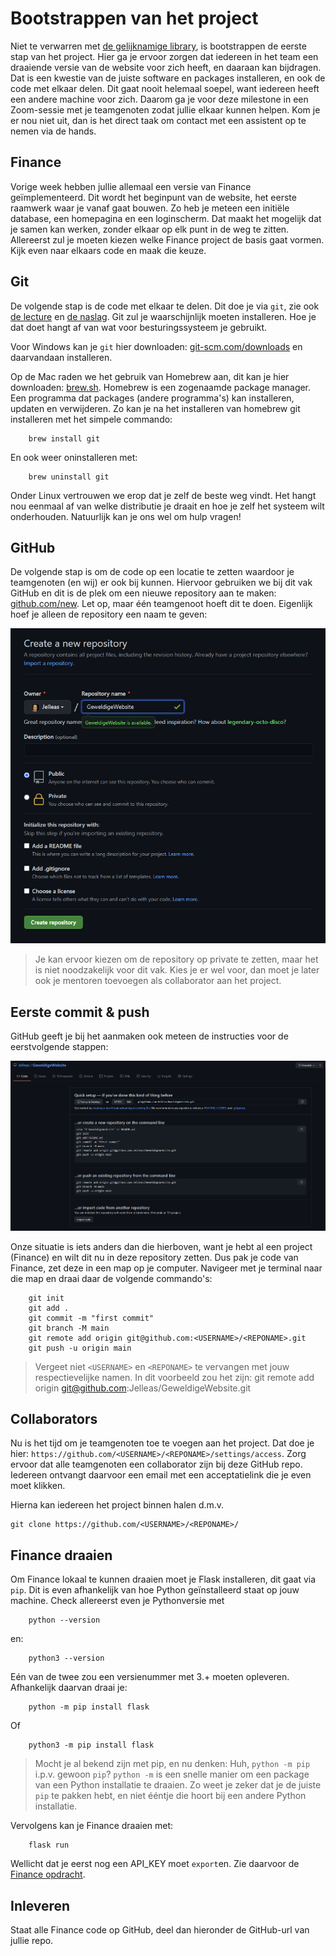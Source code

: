 # Bootstrappen van het project

Niet te verwarren met [de gelijknamige library](https://getbootstrap.com/), is bootstrappen de eerste stap van het project. Hier ga je ervoor zorgen dat iedereen in het team een draaiende versie van de website voor zich heeft, en daaraan kan bijdragen. Dat is een kwestie van de juiste software en packages installeren, en ook de code met elkaar delen. Dit gaat nooit helemaal soepel, want iedereen heeft een andere machine voor zich. Daarom ga je voor deze milestone in een Zoom-sessie met je teamgenoten zodat jullie elkaar kunnen helpen. Kom je er nou niet uit, dan is het direct taak om contact met een assistent op te nemen via de hands.


## Finance

Vorige week hebben jullie allemaal een versie van Finance geïmplementeerd. Dit wordt het beginpunt van de website, het eerste raamwerk waar je vanaf gaat bouwen. Zo heb je meteen een initiële database, een homepagina en een loginscherm. Dat maakt het mogelijk dat je samen kan werken, zonder elkaar op elk punt in de weg te zitten. Allereerst zul je moeten kiezen welke Finance project de basis gaat vormen. Kijk even naar elkaars code en maak die keuze.


## Git

De volgende stap is de code met elkaar te delen. Dit doe je via `git`, zie ook [de lecture](/lectures/git) en [de naslag](/naslag/git). Git zul je waarschijnlijk moeten installeren. Hoe je dat doet hangt af van wat voor besturingssysteem je gebruikt. 

Voor Windows kan je `git` hier downloaden: [git-scm.com/downloads](https://git-scm.com/downloads) en daarvandaan installeren. 

Op de Mac raden we het gebruik van Homebrew aan, dit kan je hier downloaden: [brew.sh](https://brew.sh/). Homebrew is een zogenaamde package manager. Een programma dat packages (andere programma's) kan installeren, updaten en verwijderen. Zo kan je na het installeren van homebrew git installeren met het simpele commando:

        brew install git

En ook weer oninstalleren met:

        brew uninstall git

Onder Linux vertrouwen we erop dat je zelf de beste weg vindt. Het hangt nou eenmaal af van welke distributie je draait en hoe je zelf het systeem wilt onderhouden. Natuurlijk kan je ons wel om hulp vragen!


## GitHub

De volgende stap is om de code op een locatie te zetten waardoor je teamgenoten (en wij) er ook bij kunnen. Hiervoor gebruiken we bij dit vak GitHub en dit is de plek om een nieuwe repository aan te maken: [github.com/new](https://github.com/new). Let op, maar één teamgenoot hoeft dit te doen. Eigenlijk hoef je alleen de repository een naam te geven:

![new repo](githubnew.png)

> Je kan ervoor kiezen om de repository op private te zetten, maar het is niet noodzakelijk voor dit vak. Kies je er wel voor, dan moet je later ook je mentoren toevoegen als collaborator aan het project.


## Eerste commit & push

GitHub geeft je bij het aanmaken ook meteen de instructies voor de eerstvolgende stappen:

![eerste push](firstpush.png)

Onze situatie is iets anders dan die hierboven, want je hebt al een project (Finance) en wilt dit nu in deze repository zetten. Dus pak je code van Finance, zet deze in een map op je computer. Navigeer met je terminal naar die map en draai daar de volgende commando's:

        git init
        git add .
        git commit -m "first commit"
        git branch -M main
        git remote add origin git@github.com:<USERNAME>/<REPONAME>.git
        git push -u origin main

> Vergeet niet `<USERNAME>` en `<REPONAME>` te vervangen met jouw respectievelijke namen. In dit voorbeeld zou het zijn: git remote add origin git@github.com:Jelleas/GeweldigeWebsite.git


## Collaborators

Nu is het tijd om je teamgenoten toe te voegen aan het project. Dat doe je hier: `https://github.com/<USERNAME>/<REPONAME>/settings/access`. Zorg ervoor dat alle teamgenoten een collaborator zijn bij deze GitHub repo. Iedereen ontvangt daarvoor een email met een acceptatielink die je even moet klikken.

Hierna kan iedereen het project binnen halen d.m.v.

    git clone https://github.com/<USERNAME>/<REPONAME>/


## Finance draaien

Om Finance lokaal te kunnen draaien moet je Flask installeren, dit gaat via `pip`. Dit is even afhankelijk van hoe Python geïnstalleerd staat op jouw machine. Check allereerst even je Pythonversie met

        python --version

en:

        python3 --version

Eén van de twee zou een versienummer met 3.+ moeten opleveren. Afhankelijk daarvan draai je:


        python -m pip install flask

Of

        python3 -m pip install flask

> Mocht je al bekend zijn met pip, en nu denken: Huh, `python -m pip` i.p.v. gewoon `pip`? `python -m` is een snelle manier om een package van een Python installatie te draaien. Zo weet je zeker dat je de juiste `pip` te pakken hebt, en niet ééntje die hoort bij een andere Python installatie.

Vervolgens kan je Finance draaien met:

        flask run

Wellicht dat je eerst nog een API_KEY moet `export`en. Zie daarvoor de [Finance opdracht](/problems/finance).


## Inleveren

Staat alle Finance code op GitHub, deel dan hieronder de GitHub-url van jullie repo.